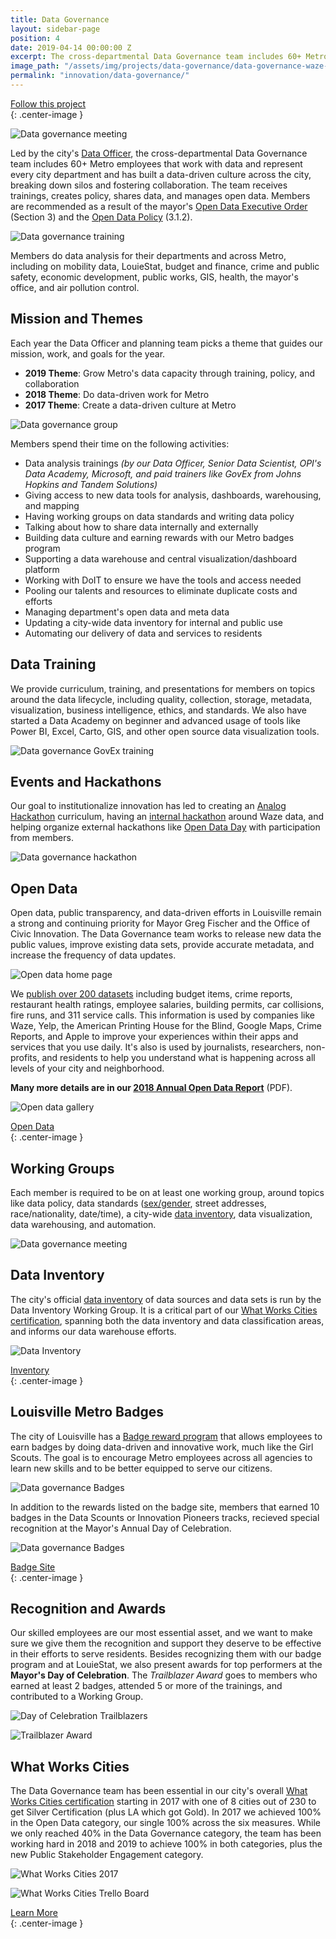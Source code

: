 ```yaml
---
title: Data Governance
layout: sidebar-page
position: 4
date: 2019-04-14 00:00:00 Z
excerpt: The cross-departmental Data Governance team includes 60+ Metro employees that work with data and represent every city department. The team receives trainings, creates policy, shares data, and manages open data. 
image_path: "/assets/img/projects/data-governance/data-governance-waze-hackathon.jpg"
permalink: "innovation/data-governance/"
---
```


<div class="end-xs hidden-xs col-md-4 button-wrap">
<a class="usa-button usa-button-outline link--external" href="https://public.govdelivery.com/accounts/KYLOUISVILLE/subscriber/new?category_id=KYLOUISVILLE_C70" target="_blank">Follow this project</a>
</div>{: .center-image }

![Data governance meeting](/assets/img/projects/data-governance/datagov-meeting444.jpg)

Led by the city's [Data Officer](/innovation/data-officer/), the cross-departmental Data Governance team includes 60+ Metro employees that work with data and represent every city department and has built a data-driven culture across the city, breaking down silos and fostering collaboration.  The team receives trainings, creates policy, shares data, and manages open data.  Members are recommended as a result of the mayor's [Open Data Executive Order](https://data.louisvilleky.gov/mayor-fischers-open-data-executive-order) (Section 3) and the [Open Data Policy](https://data.louisvilleky.gov/open-data-policy) (3.1.2).

![Data governance training](/assets/img/projects/data-governance/datagov-govex4.jpg)

Members do data analysis for their departments and across Metro, including on mobility data, LouieStat, budget and finance, crime and public safety, economic development, public works, GIS, health, the mayor's office, and air pollution control.

## Mission and Themes

Each year the Data Officer and planning team picks a theme that guides our mission, work, and goals for the year.  

- **2019 Theme**: Grow Metro's data capacity through training, policy, and collaboration
- **2018 Theme**: Do data-driven work for Metro 
- **2017 Theme**: Create a data-driven culture at Metro 

![Data governance group](/assets/img/projects/data-governance/datagov-govex.jpg)

Members spend their time on the following activities:

- Data analysis trainings *(by our Data Officer, Senior Data Scientist, OPI's Data Academy, Microsoft, and paid trainers like GovEx from Johns Hopkins and Tandem Solutions)*
- Giving access to new data tools for analysis, dashboards, warehousing, and mapping
- Having working groups on data standards and writing data policy
- Talking about how to share data internally and externally
- Building data culture and earning rewards with our Metro badges program
- Supporting a data warehouse and central visualization/dashboard platform
- Working with DoIT to ensure we have the tools and access needed
- Pooling our talents and resources to eliminate duplicate costs and efforts
- Managing department's open data and meta data
- Updating a city-wide data inventory for internal and public use
- Automating our delivery of data and services to residents


## Data Training

We provide curriculum, training, and presentations for members on topics around the data lifecycle, including quality, collection, storage, metadata, visualization, business intelligence, ethics, and standards.  We also have started a Data Academy on beginner and advanced usage of tools like Power BI, Excel, Carto, GIS, and other open source data visualization tools. 

![Data governance GovEx training](/assets/img/projects/data-governance/datagov-govex3.jpg)

## Events and Hackathons

Our goal to institutionalize innovation has led to creating an [Analog Hackathon](https://medium.com/louisville-metro-opi2/analog-hackathons-engagement-and-ideas-without-tech-86b2a78f2473) curriculum, having an [internal hackathon](https://medium.com/louisville-metro-opi2/waze-louisvilles-first-internal-hackathon-647363a85392) around Waze data, and helping organize external hackathons like [Open Data Day](https://medium.com/louisville-metro-opi2/louisvilles-open-data-day-public-safety-alexa-firearms-e09fec2f6f7e) with participation from members.

![Data governance hackathon](/assets/img/projects/data-governance/datagovernance-hackathon.jpg)

## Open Data

Open data, public transparency, and data-driven efforts in Louisville remain a strong and continuing priority for Mayor Greg
Fischer and the Office of Civic Innovation.  The Data Governance team works to release new data the public values, improve existing data sets, provide accurate metadata, and increase the frequency of data updates. 

![Open data home page](/assets/img/projects/opendata/opendata-homepage.jpg)

We [publish over 200 datasets](https://data.louisvilleky.gov/) including budget items, crime reports, restaurant health ratings, employee salaries, building permits, car collisions, fire runs, and 311 service calls.  This information is used by companies like Waze, Yelp, the American Printing House for the Blind, Google Maps, Crime Reports, and Apple to improve your experiences within their apps and services that you use daily.   It's also is used by journalists, researchers, non-profits, and residents to help you understand what is happening across all levels of your city and neighborhood.

**Many more details are in our [2018 Annual Open Data Report](https://medium.com/louisville-metro-opi2/louisville-annual-open-data-report-2018-314c958dfe52)** (PDF).

![Open data gallery](/assets/img/projects/opendata/opendata-gallery.jpg)

<div class="end-xs hidden-xs col-md-4 button-wrap">
<a class="usa-button usa-button-outline link--external" href="https://data.louisvilleky.gov" target="_blank">Open Data</a>
</div>{: .center-image }

## Working Groups

Each member is required to be on at least one working group, around topics like data policy, data standards ([sex/gender](https://data.louisvilleky.gov/dataset/policy-documents), street addresses, race/nationality, date/time), a city-wide [data inventory](https://data.louisvilleky.gov/inventory), data visualization, data warehousing, and automation.

![Data governance meeting](/assets/img/projects/data-governance/datagov-meeting745.jpg)

## Data Inventory

The city's official [data inventory](https://data.louisvilleky.gov/inventory) of data sources and data sets is run by the Data Inventory Working Group.  It is a critical part of our [What Works Cities certification](https://medium.com/@WhatWorksCities/louisville-a-data-savvy-approach-from-louielab-to-louiestat-6801da2b3d5a), spanning both the data inventory and data classification areas, and informs our data warehouse efforts.

![Data Inventory](/assets/img/projects/data-governance/datagov-inventory.jpg)

<div class="end-xs hidden-xs col-md-4 button-wrap">
<a class="usa-button usa-button-outline link--external" href="https://data.louisvilleky.gov/inventory" target="_blank">Inventory</a>
</div>{: .center-image }

## Louisville Metro Badges

The city of Louisville has a [Badge reward program](https://www.badgelist.com/Louisville-Metro-Badges) that allows employees to earn badges by doing data-driven and innovative work, much like the Girl Scouts.   The goal is to encourage Metro employees across all agencies to learn new skills and to be better equipped to serve our citizens.

![Data governance Badges](/assets/img/projects/data-governance/datagov-badges.png)

In addition to the rewards listed on the badge site, members that earned 10 badges in the Data Scounts or Innovation Pioneers tracks, recieved special recognition at the Mayor's Annual Day of Celebration.

![Data governance Badges](/assets/img/projects/data-governance/datagov-badgecertificate.jpg)

<div class="end-xs hidden-xs col-md-4 button-wrap">
<a class="usa-button usa-button-outline link--external" href="https://louisvilleky.gov/government/performance-improvement-innovation/louisville-metro-badges" target="_blank">Badge Site</a>
</div>{: .center-image }

## Recognition and Awards

Our skilled employees are our most essential asset, and we want to make sure we give them the recognition and support they deserve to be effective in their efforts to serve residents.  Besides recognizing them with our badge program and at LouieStat, we also present awards for top performers at the **Mayor's Day of Celebration**.  The *Trailblazer Award* goes to members who earned at least 2 badges, attended 5 or more of the trainings, and contributed to a Working Group.

![Day of Celebration Trailblazers](/assets/img/projects/data-governance/datagov-trailblazers.jpg)


![Trailblazer Award](/assets/img/projects/data-governance/datagov-trailblazer-awards.jpg)

## What Works Cities

The Data Governance team has been essential in our city's overall [What Works Cities certification](https://medium.com/@WhatWorksCities/louisville-a-data-savvy-approach-from-louielab-to-louiestat-6801da2b3d5a) starting in 2017 with one of 8 cities out of 230 to get Silver Certification (plus LA which got Gold).  In 2017 we achieved 100% in the Open Data category, our single 100% across the six measures. While we only reached 40% in the Data Governance category, the team has been working hard in 2018 and 2019 to achieve 100% in both categories, plus the new Public Stakeholder Engagement category.  

![What Works Cities 2017](/assets/img/projects/data-governance/datagov-wwc2017.jpg)

![What Works Cities Trello Board](/assets/img/projects/data-governance/datagov-wwc.jpg)

<div class="end-xs hidden-xs col-md-4 button-wrap">
<a class="usa-button usa-button-outline link--external" href="https://projects.lsvll.io/projects/data-governance/">Learn More</a>
</div>{: .center-image }
